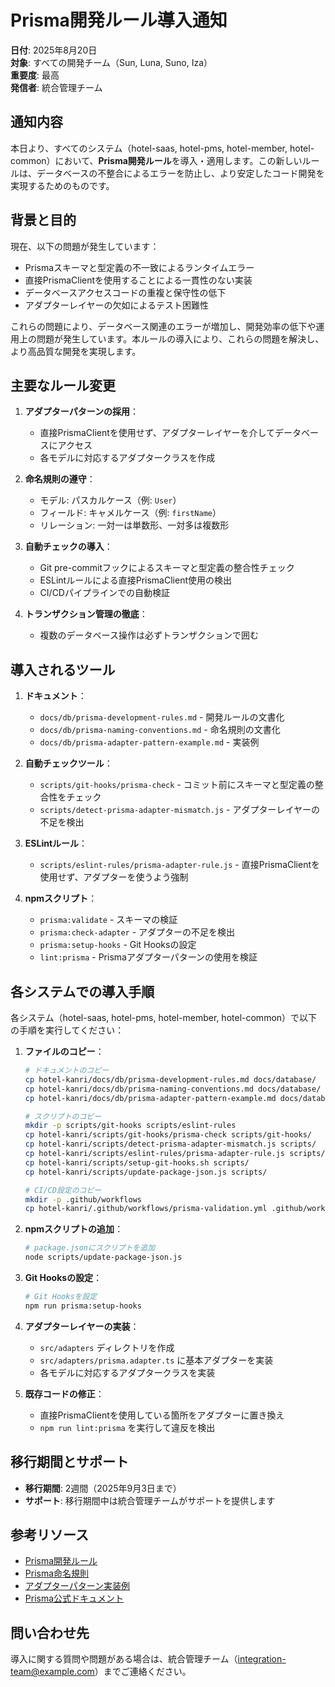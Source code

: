 # Prisma開発ルール導入通知

**日付**: 2025年8月20日  
**対象**: すべての開発チーム（Sun, Luna, Suno, Iza）  
**重要度**: 最高  
**発信者**: 統合管理チーム  

## 通知内容

本日より、すべてのシステム（hotel-saas, hotel-pms, hotel-member, hotel-common）において、**Prisma開発ルール**を導入・適用します。この新しいルールは、データベースの不整合によるエラーを防止し、より安定したコード開発を実現するためのものです。

## 背景と目的

現在、以下の問題が発生しています：

- Prismaスキーマと型定義の不一致によるランタイムエラー
- 直接PrismaClientを使用することによる一貫性のない実装
- データベースアクセスコードの重複と保守性の低下
- アダプターレイヤーの欠如によるテスト困難性

これらの問題により、データベース関連のエラーが増加し、開発効率の低下や運用上の問題が発生しています。本ルールの導入により、これらの問題を解決し、より高品質な開発を実現します。

## 主要なルール変更

1. **アダプターパターンの採用**：
   - 直接PrismaClientを使用せず、アダプターレイヤーを介してデータベースにアクセス
   - 各モデルに対応するアダプタークラスを作成

2. **命名規則の遵守**：
   - モデル: パスカルケース（例: `User`）
   - フィールド: キャメルケース（例: `firstName`）
   - リレーション: 一対一は単数形、一対多は複数形

3. **自動チェックの導入**：
   - Git pre-commitフックによるスキーマと型定義の整合性チェック
   - ESLintルールによる直接PrismaClient使用の検出
   - CI/CDパイプラインでの自動検証

4. **トランザクション管理の徹底**：
   - 複数のデータベース操作は必ずトランザクションで囲む

## 導入されるツール

1. **ドキュメント**：
   - `docs/db/prisma-development-rules.md` - 開発ルールの文書化
   - `docs/db/prisma-naming-conventions.md` - 命名規則の文書化
   - `docs/db/prisma-adapter-pattern-example.md` - 実装例

2. **自動チェックツール**：
   - `scripts/git-hooks/prisma-check` - コミット前にスキーマと型定義の整合性をチェック
   - `scripts/detect-prisma-adapter-mismatch.js` - アダプターレイヤーの不足を検出

3. **ESLintルール**：
   - `scripts/eslint-rules/prisma-adapter-rule.js` - 直接PrismaClientを使用せず、アダプターを使うよう強制

4. **npmスクリプト**：
   - `prisma:validate` - スキーマの検証
   - `prisma:check-adapter` - アダプターの不足を検出
   - `prisma:setup-hooks` - Git Hooksの設定
   - `lint:prisma` - Prismaアダプターパターンの使用を検証

## 各システムでの導入手順

各システム（hotel-saas, hotel-pms, hotel-member, hotel-common）で以下の手順を実行してください：

1. **ファイルのコピー**：
   ```bash
   # ドキュメントのコピー
   cp hotel-kanri/docs/db/prisma-development-rules.md docs/database/
   cp hotel-kanri/docs/db/prisma-naming-conventions.md docs/database/
   cp hotel-kanri/docs/db/prisma-adapter-pattern-example.md docs/database/
   
   # スクリプトのコピー
   mkdir -p scripts/git-hooks scripts/eslint-rules
   cp hotel-kanri/scripts/git-hooks/prisma-check scripts/git-hooks/
   cp hotel-kanri/scripts/detect-prisma-adapter-mismatch.js scripts/
   cp hotel-kanri/scripts/eslint-rules/prisma-adapter-rule.js scripts/eslint-rules/
   cp hotel-kanri/scripts/setup-git-hooks.sh scripts/
   cp hotel-kanri/scripts/update-package-json.js scripts/
   
   # CI/CD設定のコピー
   mkdir -p .github/workflows
   cp hotel-kanri/.github/workflows/prisma-validation.yml .github/workflows/
   ```

2. **npmスクリプトの追加**：
   ```bash
   # package.jsonにスクリプトを追加
   node scripts/update-package-json.js
   ```

3. **Git Hooksの設定**：
   ```bash
   # Git Hooksを設定
   npm run prisma:setup-hooks
   ```

4. **アダプターレイヤーの実装**：
   - `src/adapters` ディレクトリを作成
   - `src/adapters/prisma.adapter.ts` に基本アダプターを実装
   - 各モデルに対応するアダプタークラスを実装

5. **既存コードの修正**：
   - 直接PrismaClientを使用している箇所をアダプターに置き換え
   - `npm run lint:prisma` を実行して違反を検出

## 移行期間とサポート

- **移行期間**: 2週間（2025年9月3日まで）
- **サポート**: 移行期間中は統合管理チームがサポートを提供します

## 参考リソース

- [Prisma開発ルール](../db/prisma-development-rules.md)
- [Prisma命名規則](../db/prisma-naming-conventions.md)
- [アダプターパターン実装例](../db/prisma-adapter-pattern-example.md)
- [Prisma公式ドキュメント](https://www.prisma.io/docs/)

## 問い合わせ先

導入に関する質問や問題がある場合は、統合管理チーム（integration-team@example.com）までご連絡ください。



